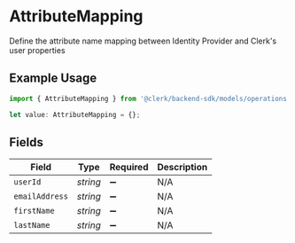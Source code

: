 # AttributeMapping

Define the attribute name mapping between Identity Provider and Clerk's user properties

## Example Usage

```typescript
import { AttributeMapping } from '@clerk/backend-sdk/models/operations';

let value: AttributeMapping = {};
```

## Fields

| Field          | Type     | Required           | Description |
| -------------- | -------- | ------------------ | ----------- |
| `userId`       | _string_ | :heavy_minus_sign: | N/A         |
| `emailAddress` | _string_ | :heavy_minus_sign: | N/A         |
| `firstName`    | _string_ | :heavy_minus_sign: | N/A         |
| `lastName`     | _string_ | :heavy_minus_sign: | N/A         |
